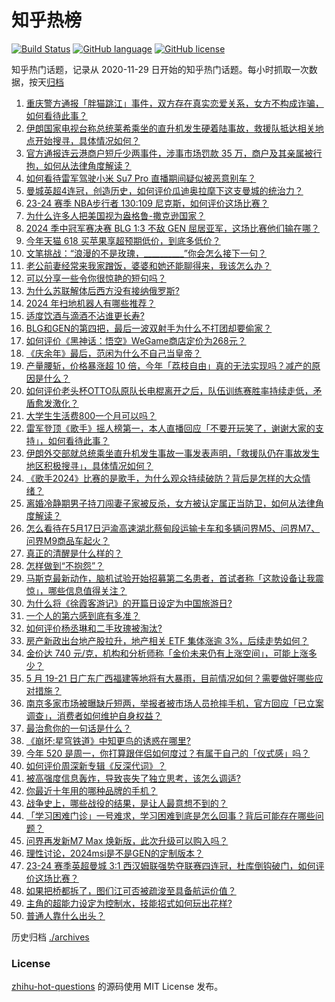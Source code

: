 # 知乎热榜
[![Build Status](https://github.com/ToWeLong/zhihu-hot-questions/workflows/CI/badge.svg)](https://github.com/ToWeLong/zhihu-hot-questions/actions)
[![GitHub language](https://img.shields.io/badge/language-golang-orange.svg)](https://golang.org/)
[![GitHub license](https://img.shields.io/github/license/ToWeLong/zhihu-hot-questions)](https://github.com/ToWeLong/zhihu-hot-questions/blob/main/LICENSE)

知乎热门话题，记录从 2020-11-29 日开始的知乎热门话题。每小时抓取一次数据，按天[归档](./archives)

<!-- BEGIN -->

1. [重庆警方通报「胖猫跳江」事件，双方存在真实恋爱关系，女方不构成诈骗，如何看待此事？](https://www.zhihu.com/question/656524797)
1. [伊朗国家电视台称总统莱希乘坐的直升机发生硬着陆事故，救援队抵达相关地点开始搜寻，具体情况如何？](https://www.zhihu.com/question/656533897)
1. [官方通报连云港商户短斤少两事件，涉事市场罚款 35 万，商户及其亲属被行拘，如何从法律角度解读？](https://www.zhihu.com/question/656512636)
1. [如何看待雷军驾驶小米 Su7 Pro 直播期间疑似被恶意别车？](https://www.zhihu.com/question/656417630)
1. [曼城英超4连冠，创造历史，如何评价瓜迪奥拉麾下这支曼城的统治力？](https://www.zhihu.com/question/656540403)
1. [23-24 赛季 NBA步行者 130:109 尼克斯，如何评价这场比赛？](https://www.zhihu.com/question/656542539)
1. [为什么许多人把美国视为盎格鲁-撒克逊国家？](https://www.zhihu.com/question/301999357)
1. [2024 季中冠军赛决赛 BLG 1:3 不敌 GEN 屈居亚军，这场比赛他们输在哪？](https://www.zhihu.com/question/656536614)
1. [今年天猫 618 买苹果享超预期低价，到底多低价？](https://www.zhihu.com/question/656302465)
1. [文笔挑战：“浪漫的不是玫瑰，__________”你会怎么接下一句？](https://www.zhihu.com/question/656504686)
1. [老公前妻经常来我家蹭饭，婆婆和她还能聊得来，我该怎么办？](https://www.zhihu.com/question/656149260)
1. [可以分享一些令你很惊艳的短句吗？](https://www.zhihu.com/question/656504302)
1. [为什么苏联解体后西方没有接纳俄罗斯?](https://www.zhihu.com/question/654080981)
1. [2024 年扫地机器人有哪些推荐？](https://www.zhihu.com/question/639927051)
1. [适度饮酒与滴酒不沾谁更长寿?](https://www.zhihu.com/question/653430724)
1. [BLG和GEN的第四把，最后一波双射手为什么不打团却要偷家？](https://www.zhihu.com/question/656536821)
1. [如何评价《黑神话：悟空》WeGame商店定价为268元？](https://www.zhihu.com/question/656527126)
1. [《庆余年》最后，范闲为什么不自己当皇帝？](https://www.zhihu.com/question/642254082)
1. [产量腰斩，价格暴涨超 10 倍，今年「荔枝自由」真的无法实现吗？减产的原因是什么？](https://www.zhihu.com/question/656485042)
1. [如何评价老头杯OTTO队原队长电棍离开之后，队伍训练赛胜率持续走低，矛盾愈发激化？](https://www.zhihu.com/question/656383241)
1. [大学生生活费800一个月可以吗？](https://www.zhihu.com/question/656239984)
1. [雷军登顶《歌手》摇人榜第一，本人直播回应「不要开玩笑了，谢谢大家的支持」，如何看待此事？](https://www.zhihu.com/question/656401935)
1. [伊朗外交部就总统乘坐直升机发生事故一事发表声明，「救援队仍在事故发生地区积极搜寻」，具体情况如何？](https://www.zhihu.com/question/656562357)
1. [《歌手2024》比赛的是歌手，为什么观众持续破防？背后是怎样的大众情绪？](https://www.zhihu.com/question/656284481)
1. [离婚冷静期男子持刀闯妻子家被反杀，女方被认定属正当防卫，如何从法律角度解读？](https://www.zhihu.com/question/656285179)
1. [怎么看待在5月17日沪渝高速湖北蔡甸段运输卡车和多辆问界M5、问界M7、问界M9商品车起火？](https://www.zhihu.com/question/656387766)
1. [真正的清醒是什么样的？](https://www.zhihu.com/question/643217809)
1. [怎样做到“不抱怨”？](https://www.zhihu.com/question/20064565)
1. [马斯克最新动作，脑机试验开始招募第二名患者，首试者称「这款设备让我震惊」，哪些信息值得关注？](https://www.zhihu.com/question/656478364)
1. [为什么将《徐霞客游记》的开篇日设定为中国旅游日?](https://www.zhihu.com/question/656446628)
1. [一个人的第六感到底有多准？](https://www.zhihu.com/question/287297211)
1. [如何评价杨丞琳和二手玫瑰被淘汰?](https://www.zhihu.com/question/656345257)
1. [房产新政出台地产股拉升，地产相关 ETF 集体涨逾 3%，后续走势如何？](https://www.zhihu.com/question/656296400)
1. [金价达 740 元/克，机构和分析师称「金价未来仍有上涨空间」，可能上涨多少？](https://www.zhihu.com/question/656483738)
1. [5 月 19-21 日广东广西福建等地将有大暴雨，目前情况如何？需要做好哪些应对措施？](https://www.zhihu.com/question/656486065)
1. [南京多家市场被曝缺斤短两，举报者被市场人员抢摔手机，官方回应「已立案调查」，消费者如何维护自身权益？](https://www.zhihu.com/question/656481925)
1. [最治愈你的一句话是什么？](https://www.zhihu.com/question/656386924)
1. [《崩坏:星穹铁道》中知更鸟的诱惑在哪里?](https://www.zhihu.com/question/651084638)
1. [今年 520 是周一，你打算跟伴侣如何度过？有属于自己的「仪式感」吗？](https://www.zhihu.com/question/655377116)
1. [如何评价周深新专辑《反深代词》？](https://www.zhihu.com/question/656485633)
1. [被高强度信息轰炸，导致丧失了独立思考，该怎么调适?](https://www.zhihu.com/question/654322590)
1. [你最近十年用的哪种品牌的手机？](https://www.zhihu.com/question/656013838)
1. [战争史上，哪些战役的结果，是让人最意想不到的？](https://www.zhihu.com/question/629947139)
1. [「学习困难门诊」一号难求，学习困难到底是怎么回事？背后可能存在哪些问题？](https://www.zhihu.com/question/656517837)
1. [问界再发新M7 Max 焕新版，此次升级可以购入吗？](https://www.zhihu.com/question/656277704)
1. [理性讨论，2024msi是不是GEN的定制版本？](https://www.zhihu.com/question/656527086)
1. [23-24 赛季英超曼城 3:1 西汉姆联强势夺联赛四连冠，杜库倒钩破门，如何评价这场比赛？](https://www.zhihu.com/question/656535511)
1. [如果把桥都拆了，图们江可否被疏浚至具备航运价值？](https://www.zhihu.com/question/396485576)
1. [主角的超能力设定为控制水，技能招式如何玩出花样?](https://www.zhihu.com/question/387480003)
1. [普通人靠什么出头？](https://www.zhihu.com/question/656302028)

<!-- END -->

历史归档 [./archives](./archives)


### License
[zhihu-hot-questions](https://github.com/towelong/zhihu-hot-questions) 的源码使用 MIT License 发布。